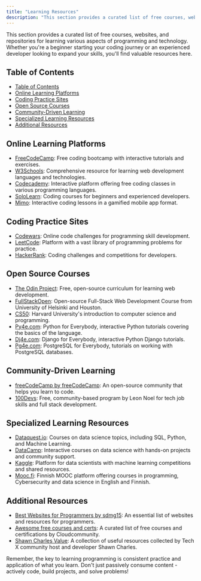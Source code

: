 ```yaml
---
title: "Learning Resources"
description: "This section provides a curated list of free courses, websites, and repositories for learning various aspects of programming and technology. Whether you're a beginner starting your coding journey or an experienced developer looking to expand your skills, you'll find valuable resources here."
---
```


This section provides a curated list of free courses, websites, and repositories for learning various aspects of programming and technology. Whether you're a beginner starting your coding journey or an experienced developer looking to expand your skills, you'll find valuable resources here.

## Table of Contents
- [Table of Contents](#table-of-contents)
- [Online Learning Platforms](#online-learning-platforms)
- [Coding Practice Sites](#coding-practice-sites)
- [Open Source Courses](#open-source-courses)
- [Community-Driven Learning](#community-driven-learning)
- [Specialized Learning Resources](#specialized-learning-resources)
- [Additional Resources](#additional-resources)

## Online Learning Platforms

- <a href="https://www.freecodecamp.org/" target="_blank" rel="noopener">FreeCodeCamp</a>: Free coding bootcamp with interactive tutorials and exercises.
- <a href="https://www.w3schools.com/" target="_blank" rel="noopener">W3Schools</a>: Comprehensive resource for learning web development languages and technologies.
- <a href="https://www.codecademy.com/" target="_blank" rel="noopener">Codecademy</a>: Interactive platform offering free coding classes in various programming languages.
- <a href="https://www.sololearn.com/en/" target="_blank" rel="noopener">SoloLearn</a>: Coding courses for beginners and experienced developers.
- <a href="https://mimo.org/" target="_blank" rel="noopener">Mimo</a>: Interactive coding lessons in a gamified mobile app format.

## Coding Practice Sites

- <a href="https://www.codewars.com/" target="_blank" rel="noopener">Codewars</a>: Online code challenges for programming skill development.
- <a href="https://leetcode.com/" target="_blank" rel="noopener">LeetCode</a>: Platform with a vast library of programming problems for practice.
- <a href="https://www.hackerrank.com/" target="_blank" rel="noopener">HackerRank</a>: Coding challenges and competitions for developers.

## Open Source Courses

- <a href="https://www.theodinproject.com/" target="_blank" rel="noopener">The Odin Project</a>: Free, open-source curriculum for learning web development.
- <a href="https://fullstackopen.com/en/" target="_blank" rel="noopener">FullStackOpen</a>: Open-source Full-Stack Web Development Course from University of Helsinki and Houston.
- <a href="https://cs50.harvard.edu/x/" target="_blank" rel="noopener">CS50</a>: Harvard University's introduction to computer science and programming.
- <a href="https://www.py4e.com/" target="_blank" rel="noopener">Py4e.com</a>: Python for Everybody, interactive Python tutorials covering the basics of the language.
- <a href="https://www.dj4e.com/" target="_blank" rel="noopener">Dj4e.com</a>: Django for Everybody, interactive Python Django tutorials.
- <a href="https://www.pg4e.com/" target="_blank" rel="noopener">Pg4e.com</a>: PostgreSQL for Everybody, tutorials on working with PostgreSQL databases.

## Community-Driven Learning

- <a href="https://github.com/freeCodeCamp/freeCodeCamp" target="_blank" rel="noopener noreferrer">freeCodeCamp by freeCodeCamp</a>: An open-source community that helps you learn to code.
- <a href="https://leonnoel.com/100devs/" target="_blank" rel="noopener">100Devs</a>: Free, community-based program by Leon Noel for tech job skills and full stack development.

## Specialized Learning Resources

- <a href="https://www.dataquest.io/" target="_blank" rel="noopener">Dataquest.io</a>: Courses on data science topics, including SQL, Python, and Machine Learning.
- <a href="https://www.datacamp.com/" target="_blank" rel="noopener">DataCamp</a>: Interactive courses on data science with hands-on projects and community support.
- <a href="https://www.kaggle.com/" target="_blank" rel="noopener">Kaggle</a>: Platform for data scientists with machine learning competitions and shared resources.
- <a href="https://www.mooc.fi/en/study-modules/" target="_blank" rel="noopener">Mooc.fi</a>: Finnish MOOC platform offering courses in programming, Cybersecurity and data science in English and Finnish.

## Additional Resources

- <a href="https://github.com/sdmg15/Best-websites-a-programmer-should-visit" target="_blank" rel="noopener noreferrer">Best Websites for Programmers by sdmg15</a>: An essential list of websites and resources for programmers.
- <a href="https://github.com/cloudcommunity/Free-Certifications" target="_blank" rel="noopener noreferrer">Awesome free courses and certs</a>: A curated list of free courses and certifications by Cloudcommunity.
- <a href="https://shawncharles.com/value" target="_blank" rel="noopener">Shawn Charles Value</a>: A collection of useful resources collected by Tech X community host and developer Shawn Charles.


Remember, the key to learning programming is consistent practice and application of what you learn. Don't just passively consume content - actively code, build projects, and solve problems!
